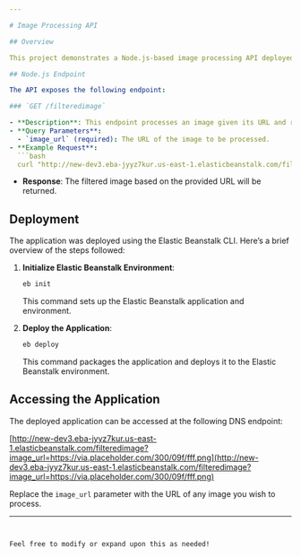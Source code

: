 ```yaml
---

# Image Processing API

## Overview

This project demonstrates a Node.js-based image processing API deployed using AWS Elastic Beanstalk. The API provides a single endpoint that accepts an image URL, processes the image, and returns the processed image.

## Node.js Endpoint

The API exposes the following endpoint:

### `GET /filteredimage`

- **Description**: This endpoint processes an image given its URL and returns the filtered image.
- **Query Parameters**:
  - `image_url` (required): The URL of the image to be processed.
- **Example Request**:
  ```bash
  curl "http://new-dev3.eba-jyyz7kur.us-east-1.elasticbeanstalk.com/filteredimage?image_url=https://via.placeholder.com/300/09f/fff.png"
  ```
- **Response**: The filtered image based on the provided URL will be returned.

## Deployment

The application was deployed using the Elastic Beanstalk CLI. Here’s a brief overview of the steps followed:

1. **Initialize Elastic Beanstalk Environment**:
   ```bash
   eb init
   ```
   This command sets up the Elastic Beanstalk application and environment.

2. **Deploy the Application**:
   ```bash
   eb deploy
   ```
   This command packages the application and deploys it to the Elastic Beanstalk environment.

## Accessing the Application

The deployed application can be accessed at the following DNS endpoint:

[http://new-dev3.eba-jyyz7kur.us-east-1.elasticbeanstalk.com/filteredimage?image_url=https://via.placeholder.com/300/09f/fff.png](http://new-dev3.eba-jyyz7kur.us-east-1.elasticbeanstalk.com/filteredimage?image_url=https://via.placeholder.com/300/09f/fff.png)

Replace the `image_url` parameter with the URL of any image you wish to process.

---
```


Feel free to modify or expand upon this as needed!